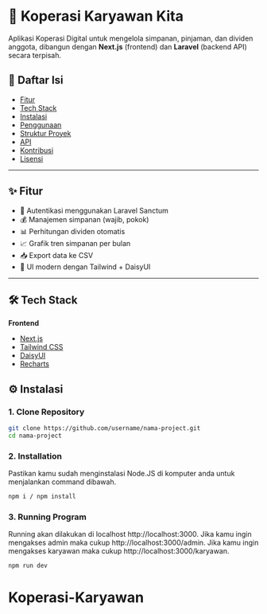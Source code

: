 # 🚀 Koperasi Karyawan Kita

Aplikasi Koperasi Digital untuk mengelola simpanan, pinjaman, dan dividen anggota, dibangun dengan **Next.js** (frontend) dan **Laravel** (backend API) secara terpisah.

## 📌 Daftar Isi

- [Fitur](#-fitur)
- [Tech Stack](#-tech-stack)
- [Instalasi](#-instalasi)
- [Penggunaan](#-penggunaan)
- [Struktur Proyek](#-struktur-proyek)
- [API](#-api)
- [Kontribusi](#-kontribusi)
- [Lisensi](#-lisensi)

---

## ✨ Fitur

- 🔑 Autentikasi menggunakan Laravel Sanctum
- 💰 Manajemen simpanan (wajib, pokok)
- 📊 Perhitungan dividen otomatis
- 📈 Grafik tren simpanan per bulan
- 📥 Export data ke CSV
- 🎨 UI modern dengan Tailwind + DaisyUI

---

## 🛠 Tech Stack

**Frontend**

- [Next.js](https://nextjs.org/)
- [Tailwind CSS](https://tailwindcss.com/)
- [DaisyUI](https://daisyui.com/)
- [Recharts](https://recharts.org/)

## ⚙ Instalasi

### 1. Clone Repository

```bash
git clone https://github.com/username/nama-project.git
cd nama-project

```

### 2. Installation

Pastikan kamu sudah menginstalasi Node.JS di komputer anda untuk menjalankan command dibawah.

```bash
npm i / npm install
```

### 3. Running Program

Running akan dilakukan di localhost http://localhost:3000. Jika kamu ingin mengakses admin maka cukup http://localhost:3000/admin. Jika kamu ingin mengakses karyawan maka cukup http://localhost:3000/karyawan.

```bash
npm run dev
```
# Koperasi-Karyawan
